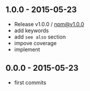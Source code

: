 

## 1.0.0 - 2015-05-23
- Release v1.0.0 / npm@v1.0.0
- add keywords
- add `see also` section
- impove coverage
- implement

## 0.0.0 - 2015-05-23
- first commits